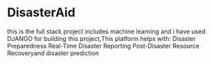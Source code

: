 # DisasterAid
this is the full stack project includes machine learning and i have used DJANGO for building this project,This platform helps with:  Disaster Preparedness Real-Time Disaster Reporting Post-Disaster Resource Recoveryand disaster prediction
